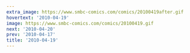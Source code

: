 ```yaml
---
extra_image: https://www.smbc-comics.com/comics/20100419after.gif
hovertext: '2010-04-19'
image: https://www.smbc-comics.com/comics/20100419.gif
next: '2010-04-20'
prev: '2010-04-17'
title: '2010-04-19'
---
```

